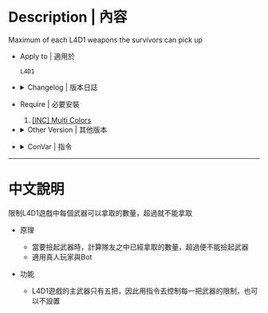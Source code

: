 # Description | 內容
Maximum of each L4D1 weapons the survivors can pick up

* Apply to | 適用於
    ```
    L4D1
    ```

* <details><summary>Changelog | 版本日誌</summary>

	* v1.0 (2023-6-30)
        * Initial Release
</details>

* Require | 必要安裝
	1. [[INC] Multi Colors](https://github.com/fbef0102/L4D1_2-Plugins/releases/tag/Multi-Colors)

* <details><summary>Other Version | 其他版本</summary>

    1. [l4d_weapon_limits](https://github.com/fbef0102/Game-Private_Plugin/tree/main/L4D_插件/Weapons_%E6%AD%A6%E5%99%A8/l4d_weapon_limits): (L4D2) Restrict weapons and melees individually or together
        * (L4D2) 限制每個武器與近戰可以拿取的數量，超過就不能拿取
</details>

* <details><summary>ConVar | 指令</summary>

	* cfg\sourcemod\l4d1_weapon_limits.cfg
		```php
        // Maximum of autoshotguns the survivors can pick up. [-1:No limit]
        l4d1_weapon_limitsautoshotgun "1"

        // Maximum of hunting rifles the survivors can pick up. [-1:No limit]
        l4d1_weapon_limitshuntingrifle "1"

        // Maximum of pumpshotguns the survivors can pick up. [-1:No limit]
        l4d1_weapon_limitspumpshotgun "4"

        // Maximum of rifles the survivors can pick up. [-1:No limit]
        l4d1_weapon_limitsrifle "1"

        // Maximum of smgs the survivors can pick up. [-1:No limit]
        l4d1_weapon_limitssmg "3"
		```
</details>

- - - -
# 中文說明
限制L4D1遊戲中每個武器可以拿取的數量，超過就不能拿取

* 原理
    * 當要撿起武器時，計算隊友之中已經拿取的數量，超過便不能撿起武器
    * 適用真人玩家與Bot

* 功能
    * L4D1遊戲的主武器只有五把，因此用指令去控制每一把武器的限制，也可以不設置